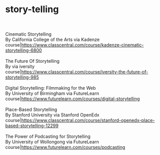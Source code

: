 # story-telling<br><br>

Cinematic Storytelling<br>By California College of the Arts via Kadenze<br>course|https://www.classcentral.com/course/kadenze-cinematic-storytelling-6800<br><br>
The Future Of Storytelling<br>By  via iversity<br>course|https://www.classcentral.com/course/iversity-the-future-of-storytelling-985<br><br>
Digital Storytelling: Filmmaking for the Web<br>By University of Birmingham via FutureLearn<br>course|https://www.futurelearn.com/courses/digital-storytelling<br><br>
Place-Based Storytelling<br>By Stanford University via Stanford OpenEdx<br>course|https://www.classcentral.com/course/stanford-openedx-place-based-storytelling-12299<br><br>
The Power of Podcasting for Storytelling<br>By University of Wollongong via FutureLearn<br>course|https://www.futurelearn.com/courses/podcasting<br><br>
